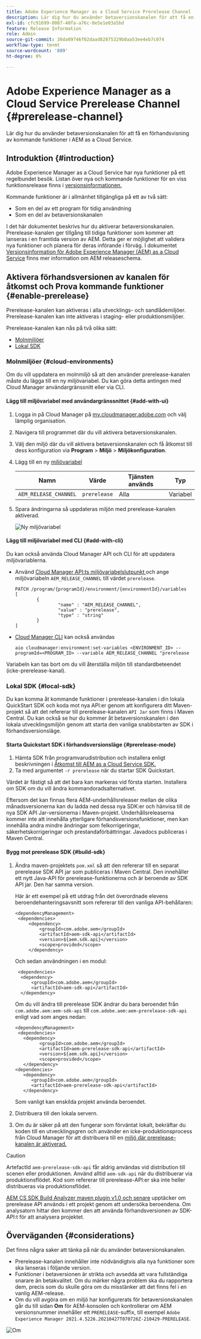 ```yaml
---
title: Adobe Experience Manager as a Cloud Service Prerelease Channel
description: Lär dig hur du använder betaversionskanalen för att få en förhandsvisning av kommande funktioner i AEM as a Cloud Service.
exl-id: cfc91699-0087-40fa-a76c-0e5e1e03a5bd
feature: Release Information
role: Admin
source-git-commit: 36da09746f02daad82875329b0aa53ee4eb7c074
workflow-type: tm+mt
source-wordcount: '889'
ht-degree: 0%

---
```



# Adobe Experience Manager as a Cloud Service Prerelease Channel {#prerelease-channel}

Lär dig hur du använder betaversionskanalen för att få en förhandsvisning av kommande funktioner i AEM as a Cloud Service.

## Introduktion {#introduction}

Adobe Experience Manager as a Cloud Service har nya funktioner på ett regelbundet besök. Listan över nya och kommande funktioner för en viss funktionsrelease finns i [versionsinformationen.](/help/release-notes/release-notes-cloud/release-notes-current.md)

Kommande funktioner är i allmänhet tillgängliga på ett av två sätt:

* Som en del av ett program för tidig användning
* Som en del av betaversionskanalen

I det här dokumentet beskrivs hur du aktiverar betaversionskanalen. Prerelease-kanalen ger tillgång till tidiga funktioner som kommer att lanseras i en framtida version av AEM. Detta ger er möjlighet att validera nya funktioner och planera för deras införande i förväg. I dokumentet [Versionsinformation för Adobe Experience Manager (AEM) as a Cloud Service](/help/release-notes/home.md) finns mer information om AEM releaseschema.

## Aktivera förhandsversionen av kanalen för åtkomst och Prova kommande funktioner {#enable-prerelease}

Prerelease-kanalen kan aktiveras i alla utvecklings- och sandlådemiljöer. Prerelease-kanalen kan inte aktiveras i staging- eller produktionsmiljöer.

Prerelease-kanalen kan nås på två olika sätt:

* [Molnmiljöer](#cloud-environments)
* [Lokal SDK](#local-sdk)

### Molnmiljöer {#cloud-environments}

Om du vill uppdatera en molnmiljö så att den använder prerelease-kanalen måste du lägga till en ny miljövariabel. Du kan göra detta antingen med Cloud Manager användargränssnitt eller via CLI.

#### Lägg till miljövariabel med användargränssnittet {#add-with-ui}

1. Logga in på Cloud Manager på [my.cloudmanager.adobe.com](https://my.cloudmanager.adobe.com/) och välj lämplig organisation.

1. Navigera till programmet där du vill aktivera betaversionskanalen.

1. Välj den miljö där du vill aktivera betaversionskanalen och få åtkomst till dess konfiguration via **Program** > **Miljö** > **Miljökonfiguration**.

1. Lägg till en ny [miljövariabel](/help/implementing/cloud-manager/environment-variables.md)

   | Namn | Värde | Tjänsten används | Typ |
   |------|-------|-----------------|------|
   | `AEM_RELEASE_CHANNEL` | `prerelease` | Alla | Variabel |

1. Spara ändringarna så uppdateras miljön med prerelease-kanalen aktiverad.

   ![Ny miljövariabel](assets/env-configuration-prerelease.png)

#### Lägg till miljövariabel med CLI {#add-with-cli}

Du kan också använda Cloud Manager API och CLI för att uppdatera miljövariablerna.

* Använd [Cloud Manager API:ts miljövariabelslutpunkt ](https://developer.adobe.com/experience-cloud/cloud-manager/reference/api/#operation/patchEnvironmentVariables) och ange miljövariabeln `AEM_RELEASE_CHANNEL` till värdet `prerelease`.

  ```text
  PATCH /program/{programId}/environment/{environmentId}/variables
  [
          {
                  "name" : "AEM_RELEASE_CHANNEL",
                  "value" : "prerelease",
                  "type" : "string"
          }
  ]
  ```

* [Cloud Manager CLI](https://github.com/adobe/aio-cli-plugin-cloudmanager#aio-cloudmanagerset-environment-variables-environmentid) kan också användas

  ```shell
  aio cloudmanager:environment:set-variables <ENVIRONMENT_ID> --programId=<PROGRAM_ID> --variable AEM_RELEASE_CHANNEL "prerelease
  ```

Variabeln kan tas bort om du vill återställa miljön till standardbeteendet (icke-prerelease-kanal).

### Lokal SDK {#local-sdk}

Du kan komma åt kommande funktioner i prerelease-kanalen i din lokala QuickStart SDK och koda mot nya API:er genom att konfigurera ditt Maven-projekt så att det refererar till prerelease-kanalen `API Jar` som finns i Maven Central. Du kan också se hur du kommer åt betaversionskanalen i den lokala utvecklingsmiljön genom att starta den vanliga snabbstarten av SDK i förhandsversionsläge.

#### Starta Quickstart SDK i förhandsversionsläge {#prerelease-mode}

1. Hämta SDK från programvarudistribution och installera enligt beskrivningen i [Åtkomst till AEM as a Cloud Service SDK.](/help/implementing/developing/introduction/aem-as-a-cloud-service-sdk.md)
1. Ta med argumentet `-r prerelease` när du startar SDK Quickstart.

Värdet är fästigt så att det bara kan markeras vid första starten. Installera om SDK om du vill ändra kommandoradsalternativet.

Eftersom det kan finnas flera AEM-underhållsreleaser mellan de olika månadsversionerna kan du ladda ned dessa nya SDK:er och hänvisa till de nya SDK API Jar-versionerna i Maven-projekt. Underhållsreleaserna kommer inte att innehålla ytterligare förhandsversionsfunktioner, men kan innehålla andra mindre ändringar som felkorrigeringar, säkerhetskorrigeringar och prestandaförbättringar.
Javadocs publiceras i Maven Central.

#### Bygg mot prerelease SDK {#build-sdk}

1. Ändra maven-projektets `pom.xml` så att den refererar till en separat prerelease SDK API jar som publiceras i Maven Central. Den innehåller ett nytt Java-API för prerelease-funktionerna och är beroende av SDK API jar. Den har samma version.

   Här är ett exempel på ett utdrag från det överordnade elevens beroendehanteringsavsnitt som refererar till den vanliga API-behållaren:

   ```
   <dependencyManagement>
    <dependencies>
        <dependency>
            <groupId>com.adobe.aem</groupId>
            <artifactId>aem-sdk-api</artifactId>
            <version>${aem.sdk.api}</version>
            <scope>provided</scope>
        </dependency>
   ```

   Och sedan användningen i en modul:

   ```
    <dependencies>
     <dependency>
         <groupId>com.adobe.aem</groupId>
         <artifactId>aem-sdk-api</artifactId>
     </dependency>
   ```

   Om du vill ändra till prerelease SDK ändrar du bara beroendet från `com.adobe.aem:aem-sdk-api` till `com.adobe.aem:aem-prerelease-sdk-api` enligt vad som anges nedan:

   ```
   <dependencyManagement>
    <dependencies>
      <dependency>
            <groupId>com.adobe.aem</groupId>
            <artifactId>aem-prerelease-sdk-api</artifactId>
            <version>${aem.sdk.api}</version>
            <scope>provided</scope>
      </dependency>
   <dependencies>
      <dependency>
         <groupId>com.adobe.aem</groupId>
         <artifactId>aem-prerelease-sdk-api</artifactId>
      </dependency>
   ```

   Som vanligt kan enskilda projekt använda beroendet.

1. Distribuera till den lokala servern.

1. Om du är säker på att den fungerar som förväntat lokalt, bekräftar du koden till en utvecklingsgren och använder en icke-produktionsprocess från Cloud Manager för att distribuera till en [miljö där prerelease-kanalen är aktiverad.](#cloud-environments)

>[!CAUTION]
> 
> ArtefactId `aem-prerelease-sdk-api` får aldrig användas vid distribution till scenen eller produktionen. Använd alltid `aem-sdk-api` när du distribuerar via produktionsflödet. Kod som refererar till prerelease-API:er ska inte heller distribueras via produktionsflödet.

[AEM CS SDK Build Analyzer maven plugin v1.0 och senare](https://experienceleague.adobe.com/docs/experience-manager-core-components/using/developing/archetype/build-analyzer-maven-plugin.html?lang=sv-SE#developing) upptäcker om prerelease API används i ett projekt genom att undersöka beroendena. Om analysatorn hittar den kommer den att använda förhandsversionen av SDK-API:t för att analysera projektet.

## Överväganden {#considerations}

Det finns några saker att tänka på när du använder betaversionskanalen.

* Prerelease-kanalen innehåller inte nödvändigtvis alla nya funktioner som ska lanseras i följande version.
* Funktioner i betaversionen är strikta och avsedda att vara fullständiga snarare än betakvalitet. Om du märker några problem ska du rapportera dem, precis som du skulle göra om du misstänker att det finns fel i en vanlig AEM-release.
* Om du vill avgöra om en miljö har konfigurerats för betaversionskanalen går du till sidan **Om** för AEM-konsolen och kontrollerar om AEM versionsnummer innehåller ett `PRERELEASE`-suffix, till exempel `Adobe Experience Manager 2021.4.5226.20210427T070726Z-210429-PRERELEASE`.

![Om](/help/release-notes/assets/about.png)
